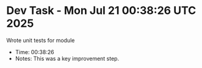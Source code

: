 # Dev Task - Mon Jul 21 00:38:26 UTC 2025
Wrote unit tests for module
- Time: 00:38:26
- Notes: This was a key improvement step.
